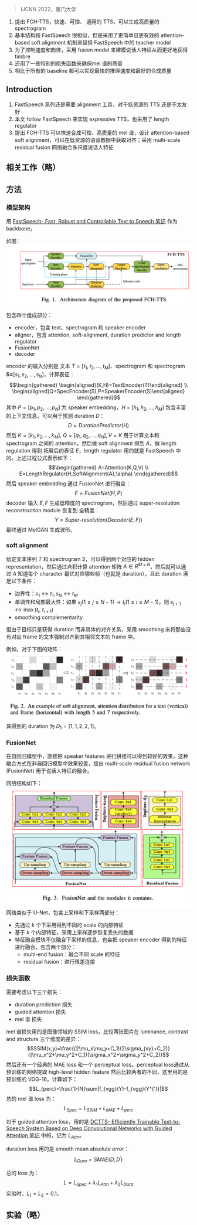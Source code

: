 > IJCNN 2022，厦门大学

1. 提出 FCH-TTS，快速、可控、 通用的 TTS，可以生成高质量的 spectrogram
2. 基本结构和 FastSpeech 很相似，但是采用了更简单且更有效的 attention-based soft alignment 机制来替换 FastSpeech 中的 teacher model
3. 为了控制速度和韵律，采用 fusion model 来建模说话人特征从而更好地获得 timbre
4. 还用了一些特别的损失函数来确保mel 谱的质量
5. 相比于所有的 baseline 都可以实现最快的推理速度和最好的合成质量

## Introduction

1. FastSpeech 系列还是需要 alignment 工具，对于低资源的 TTS 还是不太友好
2. 本文 follow FastSpeech 来实现 expressive TTS，也采用了 length regulator
3. 提出 FCH-TTS 可以快速合成可控、高质量的 mel 谱，设计 attention-based soft alignment，可以在低资源的语音数据中获取对齐；采用 multi-scale residual fusion 网络融合多尺度说话人特征

## 相关工作（略）

## 方法

### 模型架构

用 [FastSpeech- Fast, Robust and Controllable Text to Speech 笔记](../FastSpeech-%20Fast,%20Robust%20and%20Controllable%20Text%20to%20Speech%20笔记.md) 作为 backbone。

如图：
![](image/Pasted%20image%2020240118212349.png)

包含四个组成部分：
+ encoder，包含 text、spectrogram 和 speaker encoder
+ aligner，包含 attention, soft-alignment, duration predictor and length regulator
+ FusionNet
+ decoder

encoder 的输入分别是 文本 $T{=}[t_1,t_2,...,t_M]$、spectrogram 和 spectrogram $\boldsymbol{S=}[s_1,s_2,...,s_N]$，计算表征：
$$\begin{gathered}
\begin{aligned}(K,H)=TextEncoder(T)\end{aligned} \\
\begin{aligned}Q=SpecEncoder(S),P=SpeakerEncoder(S)\end{aligned} 
\end{gathered}$$
其中 $P=[p_1,p_2,...,p_N]$ 为 speaker embedding，$H\:=\:[h_1,h_2,...,h_M]$ 包含丰富的上下文信息，可以用于预测 duration $D$：
$$D=DurationPredictor(H)$$
然后 $K=[k_1,k_2,...,k_M],\:Q=[q_1,q_2,...,q_N],V=K$ 用于计算文本和 spectrogram 之间的 attention，然后做 soft alignment 得到 $A$，做 length regulation 得到 拓展后的表征 $E$，length regulator 用的就是 FastSpeech 中的。上述过程公式表示如下：
$$\begin{gathered}
A=Attention(K,Q,V) \\
E=LengthRegulator(H,SoftAlignment(A),\alpha) 
\end{gathered}$$
然后 speaker embedding 通过 FusionNet 进行融合：
$$F=FusionNet(H,P)$$
decoder 输入 $E,F$ 生成低精度的 spectrogram，然后通过 super-resolution
reconstruction module 恢复到 全精度：
$$Y=Super\text{-}resolution(Decoder(E,F))$$
最终通过 MelGAN 生成波形。

### soft alignment

给定文本序列 $T$ 和 spectrogram $S$，可以得到两个对应的 hidden representation，然后通过点积计算 attention 矩阵 $A\in R^{M\times N}$，然后就可以通过 $A$ 知道每个 character 最优对应哪些帧（也就是 duration），且此 duration 满足以下条件：
+ 边界性：$s_1\leftrightarrow t_1,s_N\leftrightarrow t_M$
+ 单调性和局部最大性：如果 $s_j(1\leq j\leq N-1)\to t_i(1\leq i\leq M-1)$，则 $s_{j+1}\leftrightarrow\max(t_i,\:t_{i+1})$
+ smoothing complementarity

但由于目标只是获得 duration 而非具体的对齐关系，采用 smoothing 来将那些没有对应 frame 的文本强制对齐到其相邻文本的 frame 中。

例如，对于下图的矩阵：
![](image/Pasted%20image%2020240119103101.png)
其得到的 duration 为 $D_1=[1,1,2,2,1]$。

### FusionNet

在自回归模型中，直接把 speaker features 进行拼接可以得到较好的效果，这种融合方式在非自回归模型中效果较差，提出 multi-scale residual fusion network (FusionNet)  用于说话人特征的融合。

网络结构如下：
![](image/Pasted%20image%2020240119103342.png)
网络类似于 U-Net，包含上采样和下采样两部分：
+ 先通过 $k$ 个下采用得到不同的 scale 的内部特征
+ 基于 $k$ 个内部特征，采用上采样逐步恢复丢失的数据
+ 特征融合模块不仅融合下采样的信息，也会把 speaker  encoder 得到的特征进行融合，包含两个部分：
	+ multi-end fusion：融合不同 scale 的特征
	+ residual fusion：进行残差连接

### 损失函数

需要考虑以下三个损失：
+ duration prediction 损失
+ guided attention 损失
+ mel 谱 损失

mel 谱损失用的是图像领域的 SSIM loss，比较两张图片在 luminance, contrast and structure 三个维度的差异：
$$SSIM(x,y)=\frac{(2\mu_x\mu_y+C_1)(2\sigma_{xy}+C_2)}{(\mu_x^2+\mu_y^2+C_1)(\sigma_x^2+\sigma_y^2+C_2)}$$
然后还有一个经典的 MAE loss 和一个 perceptual loss。perceptual loss通过从预训练的网络提取 high-level hidden feature 然后比较两者的不同，这里用的是预训练的 VGG-16，计算如下：
$$L_{perc}=\frac{1}{N}\sum|f_{vgg}(Y)-f_{vgg}(Y^{'})|$$
总的 mel 谱 loss 为：
$$L_{Spec}=L_{SSIM}+L_{MAE}+L_{perc}$$

对于 guided attention loss，用的是 [DCTTS- Efficiently Trainable Text-to-Speech System Based on Deep Convolutional Networks with Guided Attention 笔记](DCTTS-%20Efficiently%20Trainable%20Text-to-Speech%20System%20Based%20on%20Deep%20Convolutional%20Networks%20with%20Guided%20Attention%20笔记.md) 中的，记为 $L_{Attn}$。

duration loss 用的是 smooth mean absolute error：
$$L_{Dura}=SMAE(D,D^{'})$$

总的 loss 为：
$$L=L_{Spec}+\lambda_1L_{Attn}+\lambda_2L_{Dura}$$
实验时，$L_1=L_2=0.1$。

## 实验（略）